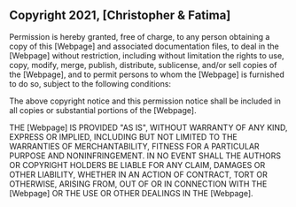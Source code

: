 ## Copyright 2021, [Christopher & Fatima]

Permission is hereby granted, free of charge, to any person obtaining a copy of this [Webpage] and associated documentation files, to deal in the [Webpage] without restriction, including without limitation the rights to use, copy, modify, merge, publish, distribute, sublicense, and/or sell copies of the [Webpage], and to permit persons to whom the [Webpage] is furnished to do so, subject to the following conditions:

The above copyright notice and this permission notice shall be included in all copies or substantial portions of the [Webpage].

THE [Webpage] IS PROVIDED "AS IS", WITHOUT WARRANTY OF ANY KIND, EXPRESS OR IMPLIED, INCLUDING BUT NOT LIMITED TO THE WARRANTIES OF MERCHANTABILITY, FITNESS FOR A PARTICULAR PURPOSE AND NONINFRINGEMENT. IN NO EVENT SHALL THE AUTHORS OR COPYRIGHT HOLDERS BE LIABLE FOR ANY CLAIM, DAMAGES OR OTHER LIABILITY, WHETHER IN AN ACTION OF CONTRACT, TORT OR OTHERWISE, ARISING FROM, OUT OF OR IN CONNECTION WITH THE [Webpage] OR THE USE OR OTHER DEALINGS IN THE [Webpage].

